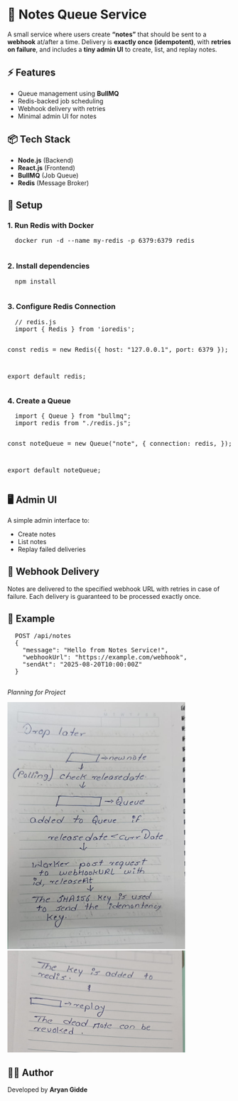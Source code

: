  <h1>📝 Notes Queue Service</h1>

  <p>
    A small service where users create <b>“notes”</b> that should be sent to a <b>webhook</b> at/after a time.  
    Delivery is <b>exactly once (idempotent)</b>, with <b>retries on failure</b>, and includes a <b>tiny admin UI</b> to create, list, and replay notes.
  </p>

  <h2>⚡ Features</h2>
  <ul>
    <li>Queue management using <b>BullMQ</b></li>
    <li>Redis-backed job scheduling</li>
    <li>Webhook delivery with retries</li>
    <li>Minimal admin UI for notes</li>
  </ul>

  <h2>📦 Tech Stack</h2>
  <ul>
    <li><b>Node.js</b> (Backend)</li>
    <li><b>React.js</b> (Frontend)</li>
    <li><b>BullMQ</b> (Job Queue)</li>
    <li><b>Redis</b> (Message Broker)</li>
  </ul>

  <h2>🚀 Setup</h2>

  <h3>1. Run Redis with Docker</h3>
  <pre>
  docker run -d --name my-redis -p 6379:6379 redis
  </pre>

  <h3>2. Install dependencies</h3>
  <pre>
  npm install
  </pre>

  <h3>3. Configure Redis Connection</h3>
  <pre>
  // redis.js
  import { Redis } from 'ioredis';

  const redis = new Redis({
    host: "127.0.0.1",
    port: 6379
  });

  export default redis;
  </pre>

  <h3>4. Create a Queue</h3>
  <pre>
  import { Queue } from "bullmq";
  import redis from "./redis.js";

  const noteQueue = new Queue("note", {
    connection: redis,
  });

  export default noteQueue;
  </pre>

  <h2>🖥️ Admin UI</h2>
  <p>
    A simple admin interface to:
  </p>
  <ul>
    <li>Create notes</li>
    <li>List notes</li>
    <li>Replay failed deliveries</li>
  </ul>

  <h2>🔗 Webhook Delivery</h2>
  <p>
    Notes are delivered to the specified webhook URL with retries in case of failure.  
    Each delivery is guaranteed to be processed exactly once.
  </p>

  <h2>📌 Example</h2>
  <pre>
  POST /api/notes
  {
    "message": "Hello from Notes Service!",
    "webhookUrl": "https://example.com/webhook",
    "sendAt": "2025-08-20T10:00:00Z"
  }
  </pre>
  
  <div class="screenshot">
    <p><i>Planning for Project</i></p>
     <img src="./one.jpg" alt="App Screenshot" width="400"/> <br/>
  <img src="./two.jpg" alt="App Screenshot" width="400"/>
  </div>
  

  <h2>👨‍💻 Author</h2>
  <p>Developed by <b>Aryan Gidde</b></p>
